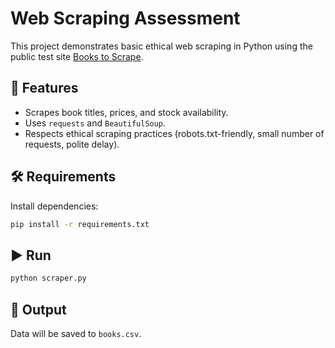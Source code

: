 # Web Scraping Assessment

This project demonstrates basic ethical web scraping in Python using the public test site [Books to Scrape](https://books.toscrape.com/).

## 📌 Features
- Scrapes book titles, prices, and stock availability.
- Uses `requests` and `BeautifulSoup`.
- Respects ethical scraping practices (robots.txt-friendly, small number of requests, polite delay).

## 🛠 Requirements
Install dependencies:
```bash
pip install -r requirements.txt
```

## ▶️ Run
```bash
python scraper.py
```

## 📄 Output
Data will be saved to `books.csv`.
